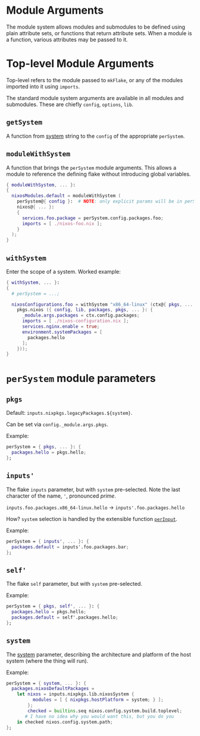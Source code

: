 
# Module Arguments

The module system allows modules and submodules to be defined using plain
attribute sets, or functions that return attribute sets. When a module is a
function, various attributes may be passed to it.

# Top-level Module Arguments

Top-level refers to the module passed to `mkFlake`, or any of the modules
imported into it using `imports`.

The standard module system arguments are available in all modules and submodules. These are chiefly `config`, `options`, `lib`.

## `getSystem`

A function from [system](./system.md) string to the `config` of the appropriate `perSystem`.

## `moduleWithSystem`

A function that brings the `perSystem` module arguments.
This allows a module to reference the defining flake without introducing
global variables.

```nix
{ moduleWithSystem, ... }:
{
  nixosModules.default = moduleWithSystem (
    perSystem@{ config }:  # NOTE: only explicit params will be in perSystem
    nixos@{ ... }:
    {
      services.foo.package = perSystem.config.packages.foo;
      imports = [ ./nixos-foo.nix ];
    }
  );
}
```

## `withSystem`

Enter the scope of a system. Worked example:

```nix
{ withSystem, ... }:
{
  # perSystem = ...;

  nixosConfigurations.foo = withSystem "x86_64-linux" (ctx@{ pkgs, ... }:
    pkgs.nixos ({ config, lib, packages, pkgs, ... }: {
      _module.args.packages = ctx.config.packages;
      imports = [ ./nixos-configuration.nix ];
      services.nginx.enable = true;
      environment.systemPackages = [
        packages.hello
      ];
    }));
}
```

# `perSystem` module parameters

##  `pkgs`

Default: `inputs.nixpkgs.legacyPackages.${system}`.

Can be set via `config._module.args.pkgs`.

Example:

```nix
perSystem = { pkgs, ... }: {
  packages.hello = pkgs.hello;
};
```

## `inputs'`

The flake `inputs` parameter, but with `system` pre-selected. Note the last character of the name, `'`, pronounced _prime_.

`inputs.foo.packages.x86_64-linux.hello` -> `inputs'.foo.packages.hello`

How? `system` selection is handled by the extensible function [`perInput`](options/flake-parts.html#opt-perInput).

Example:

```nix
perSystem = { inputs', ... }: {
  packages.default = inputs'.foo.packages.bar;
};
```

## `self'`

The flake `self` parameter, but with `system` pre-selected.

Example:

```nix
perSystem = { pkgs, self', ... }: {
  packages.hello = pkgs.hello;
  packages.default = self'.packages.hello;
};
```

## `system`

The [system](system.md) parameter, describing the architecture and platform of the host system (where the thing will run).

Example:

```nix
perSystem = { system, ... }: {
  packages.nixosDefaultPackages =
    let nixos = inputs.nixpkgs.lib.nixosSystem {
          modules = [ { nixpkgs.hostPlatform = system; } ];
        };
        checked = builtins.seq nixos.config.system.build.toplevel;
       # I have no idea why you would want this, but you do you
    in checked nixos.config.system.path;
};
```
